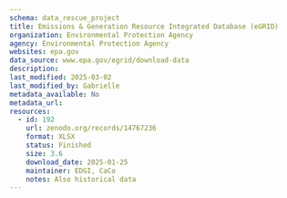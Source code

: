 ```yaml
---
schema: data_rescue_project 
title: Emissions & Generation Resource Integrated Database (eGRID)
organization: Environmental Protection Agency
agency: Environmental Protection Agency
websites: epa.gov
data_source: www.epa.gov/egrid/download-data
description: 
last_modified: 2025-03-02
last_modified_by: Gabrielle
metadata_available: No
metadata_url: 
resources:
  - id: 192
    url: zenodo.org/records/14767236
    format: XLSX
    status: Finished
    size: 3.6
    download_date: 2025-01-25
    maintainer: EDGI, CaCo
    notes: Also historical data
---
```

